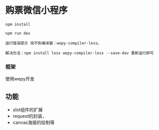 # 购票微信小程序

```
npm install 

npm run dev

运行错误提示 找不到编译器：wepy-compiler-less。

解决办法：npm install less wepy-compiler-less --save-dev 重新运行即可
```

### 框架
使用wepy开发

## 功能

* slot组件的扩展
* request的封装，
* canvas海报的绘制等
